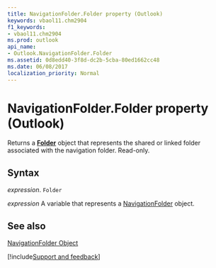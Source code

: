 ```yaml
---
title: NavigationFolder.Folder property (Outlook)
keywords: vbaol11.chm2904
f1_keywords:
- vbaol11.chm2904
ms.prod: outlook
api_name:
- Outlook.NavigationFolder.Folder
ms.assetid: 0d8edd40-3f8d-dc2b-5cba-80ed1662cc48
ms.date: 06/08/2017
localization_priority: Normal
---
```



# NavigationFolder.Folder property (Outlook)

Returns a  **[Folder](Outlook.Folder.md)** object that represents the shared or linked folder associated with the navigation folder. Read-only.


## Syntax

_expression_. `Folder`

_expression_ A variable that represents a [NavigationFolder](Outlook.NavigationFolder.md) object.


## See also


[NavigationFolder Object](Outlook.NavigationFolder.md)

[!include[Support and feedback](~/includes/feedback-boilerplate.md)]